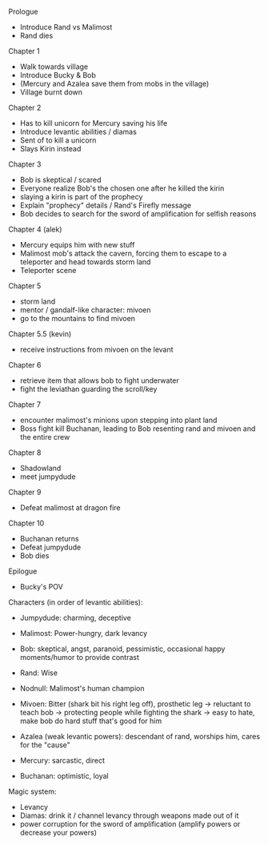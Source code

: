
Prologue
  - Introduce Rand vs Malimost
  - Rand dies

Chapter 1
  - Walk towards village
  - Introduce Bucky & Bob
  - (Mercury and Azalea save them from mobs in the village)
  - Village burnt down

Chapter 2
  - Has to kill unicorn for Mercury saving his life
  - Introduce levantic abilities / diamas
  - Sent of to kill a unicorn
  - Slays Kirin instead

Chapter 3
  - Bob is skeptical / scared
  - Everyone realize Bob's the chosen one after he killed the kirin
  - slaying a kirin is part of the prophecy
  - Explain "prophecy" details / Rand's Firefly message
  - Bob decides to search for the sword of amplification for selfish reasons

Chapter 4 (alek)
  - Mercury equips him with new stuff
  - Malimost mob's attack the cavern, forcing them to escape to a teleporter and head towards storm land
  - Teleporter scene

Chapter 5
  - storm land
  - mentor / gandalf-like character: mivoen
  - go to the mountains to find mivoen

Chapter 5.5 (kevin)
  - receive instructions from mivoen on the levant

Chapter 6
  - retrieve item that allows bob to fight underwater
  - fight the leviathan guarding the scroll/key

Chapter 7
  - encounter malimost's minions upon stepping into plant land
  - Boss fight kill Buchanan, leading to Bob resenting rand and mivoen and the entire crew

Chapter 8
  - Shadowland
  - meet jumpydude

Chapter 9
  - Defeat malimost at dragon fire

Chapter 10
  - Buchanan returns
  - Defeat jumpydude
  - Bob dies

Epilogue
  - Bucky's POV



Characters (in order of levantic abilities): 
  - Jumpydude: charming, deceptive
  - Malimost: Power-hungry, dark levancy
  - Bob: skeptical, angst, paranoid, pessimistic, occasional happy moments/humor to provide contrast
  - Rand: Wise
  - Nodnull: Malimost's human champion
  - Mivoen: Bitter (shark bit his right leg off), prosthetic leg -> reluctant to teach bob -> protecting people while fighting the shark -> easy to hate, make bob do hard stuff that's good for him
  - Azalea (weak levantic powers): descendant of rand, worships him, cares for the "cause"

  - Mercury: sarcastic, direct
  - Buchanan: optimistic, loyal

Magic system: 
  - Levancy
  - Diamas: drink it / channel levancy through weapons made out of it
  - power corruption for the sword of amplification (amplify powers or decrease your powers)

